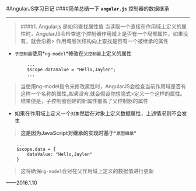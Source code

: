 #AngularJS学习日记
####简单总结一下 **`angular.js`** 控制器的数据继承

---
>####1. Angularjs 是如何查找属性值
>	当读取一个直接在作用域上定义的属性时，AngularJS会检查这个控制器作用域上是否有一个局部属性，如果没有，就会沿着>   作用域层次结构向上查找是否有一个被继承的属性
>	
* `子控制器`使用*`ng-model`*修改在`父控制器`上定义的属性
>
```
		...
		$scope.dataValue = "Hello,Jaylen";
		...
```
>
>当使用ng-model指令来修改属性时，AngularJS会检查当前作用域是否有这样一个名称的属性,*如果没有*,就会假设你想隐式>定义一个这样的属性。结果便是，子控制器创建的新属性覆盖了父控制器的属性
>
* 如果在作用域上定义一个`对象`然后在对象上定义数据属性，上述情况则不会发生
>
>**这是因为JavaScript对继承的实现时基于`“原型继承”`**
>
```
	...
	$scope.data = {
		dataValue: "Hello,Jaylen"
	}
```
>这将确保`ng-model`会对在父作用域上定义的数据值进行更新
>

——2016.1.10
	
		
	
	


